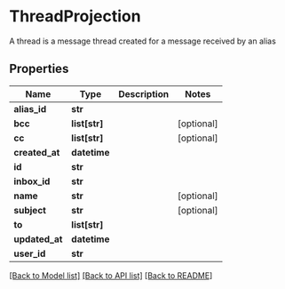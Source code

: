# ThreadProjection

A thread is a message thread created for a message received by an alias
## Properties
Name | Type | Description | Notes
------------ | ------------- | ------------- | -------------
**alias_id** | **str** |  | 
**bcc** | **list[str]** |  | [optional] 
**cc** | **list[str]** |  | [optional] 
**created_at** | **datetime** |  | 
**id** | **str** |  | 
**inbox_id** | **str** |  | 
**name** | **str** |  | [optional] 
**subject** | **str** |  | [optional] 
**to** | **list[str]** |  | 
**updated_at** | **datetime** |  | 
**user_id** | **str** |  | 

[[Back to Model list]](../README.md#documentation-for-models) [[Back to API list]](../README.md#documentation-for-api-endpoints) [[Back to README]](../README.md)


